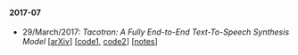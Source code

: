 #### 2017-07

* 29/March/2017: *Tacotron: A Fully End-to-End Text-To-Speech Synthesis Model* [[arXiv](https://arxiv.org/abs/1703.10135)] [[code1](https://github.com/Kyubyong/tacotron), [code2](https://github.com/barronalex/Tacotron)] [[notes](https://github.com/gcunhase/PaperNotes/blob/master/notes/tacotron.md)]


